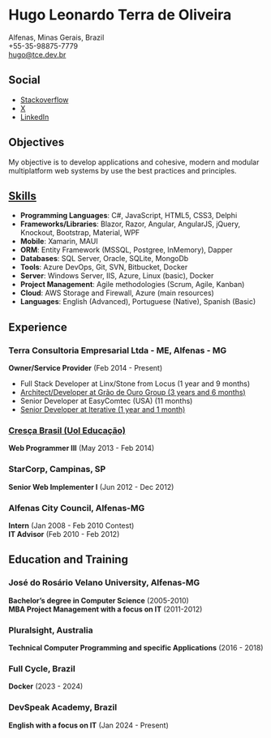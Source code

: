 ﻿# Hugo Leonardo Terra de Oliveira

Alfenas, Minas Gerais, Brazil  
+55-35-98875-7779  
<hugo@tce.dev.br>  

## Social
- [Stackoverflow](https://stackoverflow.com/users/2069573/m%c3%a5rsh%c3%a5ll)
- [X](https://x.com/HugoMarshall)
- [LinkedIn](https://www.linkedin.com/in/hugoterra/)

## Objectives

My objective is to develop applications and cohesive, modern and modular multiplatform web systems by use the best practices and principles.

## [Skills](https://github.com/hugomarshall/me/blob/main/project-skills.md)

- **Programming Languages**: C#, JavaScript, HTML5, CSS3, Delphi
- **Frameworks/Libraries**: Blazor, Razor, Angular, AngularJS, jQuery, Knockout, Bootstrap, Material, WPF
- **Mobile**: Xamarin, MAUI
- **ORM**: Entity Framework (MSSQL, Postgree, InMemory), Dapper
- **Databases**: SQL Server, Oracle, SQLite, MongoDb
- **Tools**: Azure DevOps, Git, SVN, Bitbucket, Docker
- **Server**: Windows Server, IIS, Azure, Linux (basic), Docker
- **Project Management**: Agile methodologies (Scrum, Agile, Kanban)
- **Cloud**: AWS Storage and Firewall, Azure (main resources)
- **Languages**: English (Advanced), Portuguese (Native), Spanish (Basic)

## Experience

### Terra Consultoria Empresarial Ltda - ME, Alfenas - MG

**Owner/Service Provider** (Feb 2014 - Present)

- Full Stack Developer at Linx/Stone from Locus (1 year and 9 months)
- [Architect/Developer at Grão de Ouro Group (3 years and 6 months)](https://github.com/hugomarshall/me/blob/main/project-skills.md#1-architectdeveloper-at-gr%C3%A3o-de-ouro-group)
- Senior Developer at EasyComtec (USA) (11 months)
- [Senior Developer at Iterative (1 year and 1 month)](https://github.com/hugomarshall/me/blob/main/project-skills.md#3-senior-fullstack-developer-at-iterative)

### [Cresça Brasil (Uol Educação)](https://github.com/hugomarshall/me/blob/main/project-skills.md#2-senior-web-developer-at-cres%C3%A7a-brasil-owned-by-uol-education)

**Web Programmer III** (May 2013 - Feb 2014)

### StarCorp, Campinas, SP

**Senior Web Implementer I** (Jun 2012 - Dec 2012)

### Alfenas City Council, Alfenas-MG

**Intern** (Jan 2008 - Feb 2010 Contest)  
**IT Advisor** (Feb 2010 - Feb 2012)

## Education and Training

### José do Rosário Velano University, Alfenas-MG

**Bachelor’s degree in Computer Science** (2005-2010)  
**MBA Project Management with a focus on IT** (2011-2012)

### Pluralsight, Australia

**Technical Computer Programming and specific Applications** (2016 - 2018)

### Full Cycle, Brazil

**Docker** (2023 - 2024)

### DevSpeak Academy, Brazil

**English with a focus on IT** (Jan 2024 - Present)

